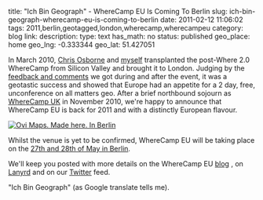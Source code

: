 title: "Ich Bin Geograph" - WhereCamp EU Is Coming To Berlin 
slug: ich-bin-geograph-wherecamp-eu-is-coming-to-berlin
date: 2011-02-12 11:06:02
tags: 2011,berlin,geotagged,london,wherecamp,wherecampeu
category: blog
link: 
description: 
type: text
has_math: no
status: published
geo_place: home
geo_lng: -0.333344
geo_lat: 51.427051

In March 2010, [Chris Osborne](https://twitter.com/osbornec "https://twitter.com/osbornec") and [myself](https://twitter.com/vicchi "https://twitter.com/vicchi") transplanted the post-Where 2.0 WhereCamp from Silicon Valley and brought it to London. Judging by the [feedback and comments](https://vtny.org/F0 "https://vtny.org/F0") we got during and after the event, it was a geotastic success and showed that Europe had an appetite for a 2 day, free, unconference on all matters geo. After a brief northbound sojourn as [WhereCamp UK](https://vtny.org/F1 "https://vtny.org/F1") in November 2010, we're happy to announce that WhereCamp EU is back for 2011 and with a distinctly European flavour.

[![Ovi Maps. Made here. In Berlin](https://farm5.static.flickr.com/4056/5075376849_569a37a4c6_d.jpg)](https://www.flickr.com/photos/vicchi/5075376849/ "Ovi Maps. Made here. In Berlin")

Whilst the venue is yet to be confirmed, WhereCamp EU will be taking place on the [27th and 28th of May in Berlin](https://vtny.org/EZ "https://vtny.org/EZ").

We'll keep you posted with more details on the WhereCamp EU [blog](https://wherecamp.eu/ "https://wherecamp.eu/") , on [Lanyrd](https://vtny.org/F2 "https://vtny.org/F2") and on our [Twitter](https://twitter.com/wherecampeu "https://twitter.com/wherecampeu") feed.

"Ich Bin Geograph" (as Google translate tells me).





